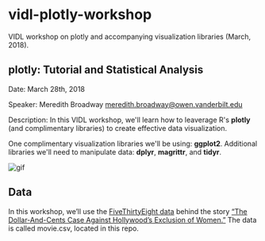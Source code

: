 # vidl-plotly-workshop
VIDL workshop on plotly and accompanying visualization libraries (March, 2018).

## plotly: Tutorial and Statistical Analysis
Date: March 28th, 2018

Speaker: Meredith Broadway meredith.broadway@owen.vanderbilt.edu

Description:
In this VIDL workshop, we'll learn how to leaverage R's **plotly** (and complimentary libraries) to create effective data visualization.

One complimentary visualization libraries we'll be using: **ggplot2**.
Additional libraries we'll need to manipulate data: **dplyr**, **magrittr**, and **tidyr**. 

![gif](http://i68.tinypic.com/14wf8es.gif)

## Data
In this workshop, we’ll use the [FiveThirtyEight data](https://github.com/fivethirtyeight/data/tree/master/bechdel) behind the story [“The Dollar-And-Cents Case Against Hollywood’s Exclusion of Women.”](https://fivethirtyeight.com/features/the-dollar-and-cents-case-against-hollywoods-exclusion-of-women/) The data is called movie.csv, located in this repo. 
